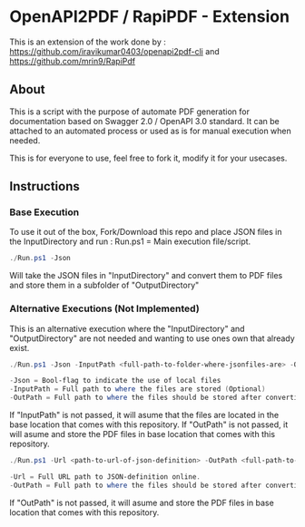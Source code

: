 # OpenAPI2PDF / RapiPDF - Extension
This is an extension of the work done by : https://github.com/iravikumar0403/openapi2pdf-cli and https://github.com/mrin9/RapiPdf

## About
This is a script with the purpose of automate PDF generation for documentation based on Swagger 2.0 / OpenAPI 3.0 standard.
It can be attached to an automated process or used as is for manual execution when needed.

This is for everyone to use, feel free to fork it, modify it for your usecases. 

## Instructions
### Base Execution
To use it out of the box, Fork/Download this repo and place JSON files in the InputDirectory and run :
Run.ps1 = Main execution file/script.
```powershell
./Run.ps1 -Json
```
Will take the JSON files in "InputDirectory" and convert them to PDF files and store them in a subfolder of "OutputDirectory"

### Alternative Executions (Not Implemented)
This is an alternative execution where the "InputDirectory" and "OutputDirectory" are not needed and wanting to use ones own that already exist.
```powershell
./Run.ps1 -Json -InputPath <full-path-to-folder-where-jsonfiles-are> -OutPath <full-path-to-folder-where-to-store-pdf>

-Json = Bool-flag to indicate the use of local files
-InputPath = Full path to where the files are stored (Optional)
-OutPath = Full path to where the files should be stored after convertion (Optional)
```
If "InputPath" is not passed, it will asume that the files are located in the base location that comes with this repository.
If "OutPath" is not passed, it will asume and store the PDF files in base location that comes with this repository.
```powershell
./Run.ps1 -Url <path-to-url-of-json-definition> -OutPath <full-path-to-folder-where-to-store-pdf>

-Url = Full URL path to JSON-definition online.
-OutPath = Full path to where the files should be stored after convertion (Optional)
```
If "OutPath" is not passed, it will asume and store the PDF files in base location that comes with this repository.